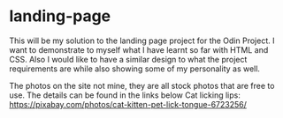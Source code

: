 # landing-page

This will be my solution to the landing page project for the Odin Project.
I want to demonstrate to myself what I have learnt so far with HTML and CSS. Also I would like to have a similar design to what the project requirements are while also showing some of my personality as well. 

The photos on the site not mine, they are all stock photos that are free to use. The details can be found in the links below
    Cat licking lips: https://pixabay.com/photos/cat-kitten-pet-lick-tongue-6723256/